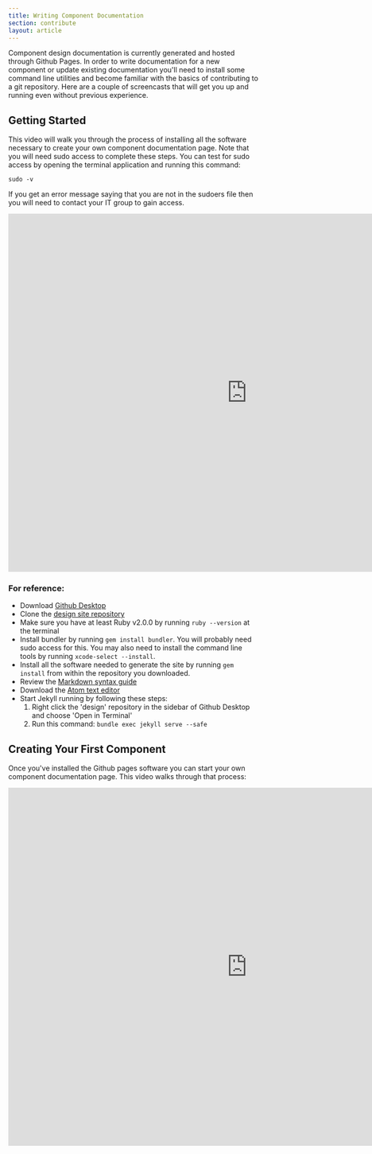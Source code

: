 ```yaml
---
title: Writing Component Documentation
section: contribute
layout: article
---
```


Component design documentation is currently generated and hosted through Github Pages. In order to write documentation for a new component or update existing documentation you'll need to install some command line utilities and become familiar with the basics of contributing to a git repository. Here are a couple of screencasts that will get you up and running even without previous experience.

## Getting Started
This video will walk you through the process of installing all the software necessary to create your own component documentation page. Note that you will need sudo access to complete these steps. You can test for sudo access by opening the terminal application and running this command:

```
sudo -v
```

If you get an error message saying that you are not in the sudoers file then you will need to contact your IT group to gain access.

<div class="video-wrapper">
  <iframe width="960" height="720" src="https://www.youtube-nocookie.com/embed/ForWm1b6PZk?rel=0&amp;showinfo=0" frameborder="0" allowfullscreen></iframe>
</div>

### For reference:

- Download [Github Desktop](https://desktop.github.com)
- Clone the [design site repository](www.github.com/Pearson-Higher-Ed/design)
- Make sure you have at least Ruby v2.0.0 by running `ruby --version` at the terminal
- Install bundler by running `gem install bundler`. You will probably need sudo access for this. You may also need to install the command line tools by running `xcode-select --install`.
- Install all the software needed to generate the site by running `gem install` from within the repository you downloaded.
- Review the [Markdown syntax guide](https://guides.github.com/features/mastering-markdown/)
- Download the [Atom text editor](https://atom.io)
- Start Jekyll running by following these steps:
  1. Right click the 'design' repository in the sidebar of Github Desktop and choose 'Open in Terminal'
  2. Run this command: `bundle exec jekyll serve --safe`

## Creating Your First Component
Once you've installed the Github pages software you can start your own component documentation page. This video walks through that process:

<div class="video-wrapper">
  <iframe width="960" height="720" src="https://www.youtube-nocookie.com/embed/Sd-RfTITcB4?rel=0&amp;showinfo=0" frameborder="0" allowfullscreen></iframe>
</div>
